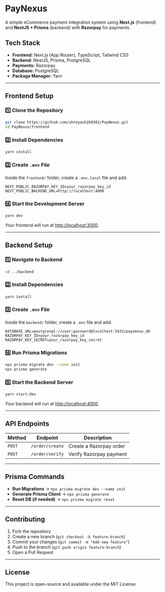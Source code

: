 # **PayNexus**  

A simple eCommerce payment integration system using **Next.js** (frontend) and **NestJS + Prisma** (backend) with **Razorpay** for payments.  

## **Tech Stack**  
- **Frontend:** Next.js (App Router), TypeScript, Tailwind CSS  
- **Backend:** NestJS, Prisma, PostgreSQL  
- **Payments:** Razorpay  
- **Database:** PostgreSQL  
- **Package Manager:** Yarn  

---

## **Frontend Setup**  

### **1️⃣ Clone the Repository**  
```sh
git clone https://github.com/shreyash260302/PayNexus.git
cd PayNexus/frontend
```

### **2️⃣ Install Dependencies**  
```sh
yarn install
```

### **3️⃣ Create `.env` File**  
Inside the `frontend/` folder, create a `.env.local` file and add:  
```
NEXT_PUBLIC_RAZORPAY_KEY_ID=your_razorpay_key_id
NEXT_PUBLIC_BACKEND_URL=http://localhost:4000
```

### **4️⃣ Start the Development Server**  
```sh
yarn dev
```
Your frontend will run at [http://localhost:3000](http://localhost:3000).  

---

## **Backend Setup**  

### **1️⃣ Navigate to Backend**  
```sh
cd ../backend
```

### **2️⃣ Install Dependencies**  
```sh
yarn install
```

### **3️⃣ Create `.env` File**  
Inside the `backend/` folder, create a `.env` file and add:  
```
DATABASE_URL=postgresql://user:password@localhost:5432/paynexus_db
RAZORPAY_KEY_ID=your_razorpay_key_id
RAZORPAY_KEY_SECRET=your_razorpay_key_secret
```

### **4️⃣ Run Prisma Migrations**  
```sh
npx prisma migrate dev --name init
npx prisma generate
```

### **5️⃣ Start the Backend Server**  
```sh
yarn start:dev
```
Your backend will run at [http://localhost:4000](http://localhost:4000).  

---

## **API Endpoints**  

| Method | Endpoint | Description |
|--------|----------|-------------|
| `POST` | `/order/create` | Create a Razorpay order |
| `POST` | `/order/verify` | Verify Razorpay payment |

---

## **Prisma Commands**  

- **Run Migrations** → `npx prisma migrate dev --name init`  
- **Generate Prisma Client** → `npx prisma generate`  
- **Reset DB (if needed)** → `npx prisma migrate reset`  

---

## **Contributing**  
1. Fork the repository  
2. Create a new branch (`git checkout -b feature-branch`)  
3. Commit your changes (`git commit -m "Add new feature"`)  
4. Push to the branch (`git push origin feature-branch`)  
5. Open a Pull Request  

---

## **License**  
This project is open-source and available under the MIT License.  
